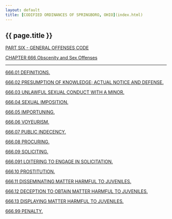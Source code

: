 ```yaml
---
layout: default 
title: [CODIFIED ORDINANCES OF SPRINGBORO, OHIO](index.html) 
---
```


{{ page.title }}
----------------

[PART SIX - GENERAL OFFENSES CODE](28a2a412.html)

[CHAPTER 666 Obscenity and Sex Offenses](3636a412.html)

---

[666.01 DEFINITIONS.](364fa412.html)

[666.02 PRESUMPTION OF KNOWLEDGE; ACTUAL NOTICE AND
DEFENSE.](366ea412.html)

[666.03 UNLAWFUL SEXUAL CONDUCT WITH A MINOR.](3682a412.html)

[666.04 SEXUAL IMPOSITION.](3688a412.html)

[666.05 IMPORTUNING.](3694a412.html)

[666.06 VOYEURISM.](3697a412.html)

[666.07 PUBLIC INDECENCY.](36a4a412.html)

[666.08 PROCURING.](36b6a412.html)

[666.09 SOLICITING.](36c0a412.html)

[666.091 LOITERING TO ENGAGE IN SOLICITATION.](36c7a412.html)

[666.10 PROSTITUTION.](36d8a412.html)

[666.11 DISSEMINATING MATTER HARMFUL TO JUVENILES.](36dda412.html)

[666.12 DECEPTION TO OBTAIN MATTER HARMFUL TO JUVENILES.](36f4a412.html)

[666.13 DISPLAYING MATTER HARMFUL TO JUVENILES.](36ffa412.html)

[666.99 PENALTY.](3707a412.html)
